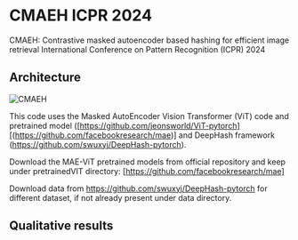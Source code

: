 # CMAEH ICPR 2024
CMAEH: Contrastive masked autoencoder based hashing for efficient image retrieval
International Conference on Pattern Recognition (ICPR) 2024

## Architecture
![CMAEH](VTHSC.png)

This code uses the Masked AutoEncoder Vision Transformer (ViT) code and pretrained model ([https://github.com/jeonsworld/ViT-pytorch] [(https://github.com/facebookresearch/mae)] and DeepHash framework (https://github.com/swuxyj/DeepHash-pytorch).

Download the MAE-ViT pretrained models from official repository and keep under pretrainedVIT directory:
[https://github.com/facebookresearch/mae]


Download data from https://github.com/swuxyj/DeepHash-pytorch for different dataset, if not already present under data directory.

## Qualitative results
